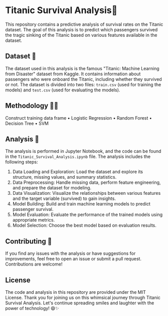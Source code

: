 # Titanic Survival Analysis🚢

This repository contains a predictive analysis of survival rates on the Titanic dataset. The goal of this analysis is to predict which passengers survived the tragic sinking of the Titanic based on various features available in the dataset.

## Dataset 📑

The dataset used in this analysis is the famous "Titanic: Machine Learning from Disaster" dataset from Kaggle. It contains information about passengers who were onboard the Titanic, including whether they survived or not. The dataset is divided into two files: `train.csv` (used for training the models) and `test.csv` (used for evaluating the models).

## Methodology 👩‍💻

Construct training data frame
•	Logistic Regression
•	Random Forest
•	Decision Tree
•	SVM


## Analysis 📝

The analysis is performed in Jupyter Notebook, and the code can be found in the `Titanic_Survival_Analysis.ipynb` file. The analysis includes the following steps:

1. Data Loading and Exploration: Load the dataset and explore its structure, missing values, and summary statistics.
2. Data Preprocessing: Handle missing data, perform feature engineering, and prepare the dataset for modeling.
3. Data Visualization: Visualize the relationships between various features and the target variable (survived) to gain insights.
4. Model Building: Build and train machine learning models to predict passenger survival.
5. Model Evaluation: Evaluate the performance of the trained models using appropriate metrics.
6. Model Selection: Choose the best model based on evaluation results.


## Contributing 🤝

If you find any issues with the analysis or have suggestions for improvements, feel free to open an issue or submit a pull request. Contributions are welcome!

## License

The code and analysis in this repository are provided under the MIT License.
Thank you for joining us on this whimsical journey through  Titanic Survival Analysis. Let's continue spreading smiles and laughter with the power of technology! 😄✨
